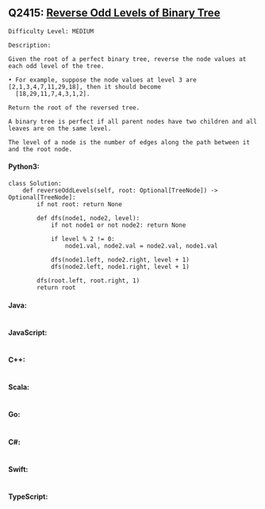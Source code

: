 ## Q2415: [Reverse Odd Levels of Binary Tree](https://leetcode.com/problems/reverse-odd-levels-of-binary-tree/)

```
Difficulty Level: MEDIUM
```

```
Description:

Given the root of a perfect binary tree, reverse the node values at each odd level of the tree.

• For example, suppose the node values at level 3 are [2,1,3,4,7,11,29,18], then it should become
  [18,29,11,7,4,3,1,2].

Return the root of the reversed tree.

A binary tree is perfect if all parent nodes have two children and all leaves are on the same level.

The level of a node is the number of edges along the path between it and the root node.
```

#### Python3:

```
class Solution:
    def reverseOddLevels(self, root: Optional[TreeNode]) -> Optional[TreeNode]:
        if not root: return None

        def dfs(node1, node2, level):
            if not node1 or not node2: return None
            
            if level % 2 != 0:
                node1.val, node2.val = node2.val, node1.val

            dfs(node1.left, node2.right, level + 1)
            dfs(node2.left, node1.right, level + 1)

        dfs(root.left, root.right, 1)
        return root
```

#### Java:

```

```

#### JavaScript:

```

```

#### C++:

```

```

#### Scala:

```

```

#### Go:

```

```

#### C#:

```

```

#### Swift:

```

```

#### TypeScript:

```

```